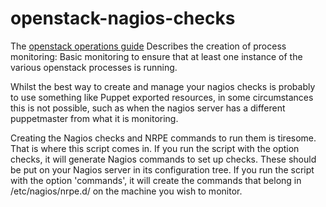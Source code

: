 openstack-nagios-checks
=======================

The [openstack operations guide](http://docs.openstack.org/trunk/openstack-ops/content/)
Describes the creation of process monitoring: Basic monitoring to ensure that
at least one instance of the various openstack processes is running.

Whilst the best way to create and manage your nagios checks is probably to use
something like Puppet exported resources, in some circumstances this is not
possible, such as when the nagios server has a different puppetmaster from what
it is monitoring.

Creating the Nagios checks and NRPE commands to run them is tiresome. That is
where this script comes in. If you run the script with the option checks, it will
generate Nagios commands to set up checks. These should be put on your Nagios
server in its configuration tree. If you run the script with the option
'commands', it will create the commands that belong in /etc/nagios/nrpe.d/ on
the machine you wish to monitor.
 
